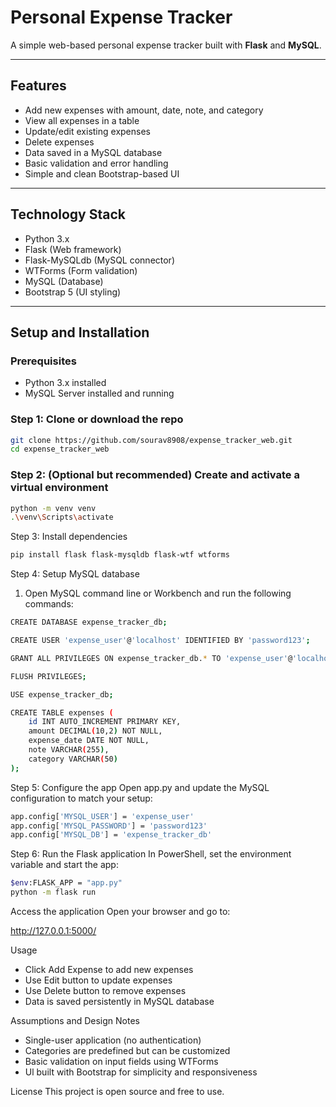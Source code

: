 # Personal Expense Tracker

A simple web-based personal expense tracker built with **Flask** and **MySQL**.

---

## Features

- Add new expenses with amount, date, note, and category  
- View all expenses in a table  
- Update/edit existing expenses  
- Delete expenses  
- Data saved in a MySQL database  
- Basic validation and error handling  
- Simple and clean Bootstrap-based UI

---

## Technology Stack

- Python 3.x  
- Flask (Web framework)  
- Flask-MySQLdb (MySQL connector)  
- WTForms (Form validation)  
- MySQL (Database)  
- Bootstrap 5 (UI styling)

---

## Setup and Installation

### Prerequisites

- Python 3.x installed  
- MySQL Server installed and running

### Step 1: Clone or download the repo

```bash
git clone https://github.com/sourav8908/expense_tracker_web.git
cd expense_tracker_web

```

### Step 2: (Optional but recommended) Create and activate a virtual environment
```bash
python -m venv venv
.\venv\Scripts\activate

```

Step 3: Install dependencies
```bash
pip install flask flask-mysqldb flask-wtf wtforms

```

Step 4: Setup MySQL database

1. Open MySQL command line or Workbench and run the following commands:
```bash
CREATE DATABASE expense_tracker_db;

CREATE USER 'expense_user'@'localhost' IDENTIFIED BY 'password123';

GRANT ALL PRIVILEGES ON expense_tracker_db.* TO 'expense_user'@'localhost';

FLUSH PRIVILEGES;

USE expense_tracker_db;

CREATE TABLE expenses (
    id INT AUTO_INCREMENT PRIMARY KEY,
    amount DECIMAL(10,2) NOT NULL,
    expense_date DATE NOT NULL,
    note VARCHAR(255),
    category VARCHAR(50)
);

```
Step 5: Configure the app
Open app.py and update the MySQL configuration to match your setup:
```bash
app.config['MYSQL_USER'] = 'expense_user'
app.config['MYSQL_PASSWORD'] = 'password123'
app.config['MYSQL_DB'] = 'expense_tracker_db'

```


Step 6: Run the Flask application
In PowerShell, set the environment variable and start the app:
```bash
$env:FLASK_APP = "app.py"
python -m flask run
```

Access the application
Open your browser and go to:

http://127.0.0.1:5000/


Usage
- Click Add Expense to add new expenses
- Use Edit button to update expenses
- Use Delete button to remove expenses
- Data is saved persistently in MySQL database

Assumptions and Design Notes
- Single-user application (no authentication)
- Categories are predefined but can be customized
- Basic validation on input fields using WTForms
- Ul built with Bootstrap for simplicity and responsiveness

License
This project is open source and free to use.









